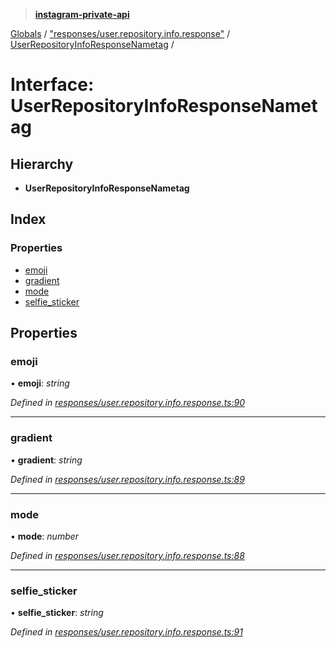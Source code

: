 > **[instagram-private-api](../README.md)**

[Globals](../README.md) / ["responses/user.repository.info.response"](../modules/_responses_user_repository_info_response_.md) / [UserRepositoryInfoResponseNametag](_responses_user_repository_info_response_.userrepositoryinforesponsenametag.md) /

# Interface: UserRepositoryInfoResponseNametag

## Hierarchy

* **UserRepositoryInfoResponseNametag**

## Index

### Properties

* [emoji](_responses_user_repository_info_response_.userrepositoryinforesponsenametag.md#emoji)
* [gradient](_responses_user_repository_info_response_.userrepositoryinforesponsenametag.md#gradient)
* [mode](_responses_user_repository_info_response_.userrepositoryinforesponsenametag.md#mode)
* [selfie_sticker](_responses_user_repository_info_response_.userrepositoryinforesponsenametag.md#selfie_sticker)

## Properties

###  emoji

• **emoji**: *string*

*Defined in [responses/user.repository.info.response.ts:90](https://github.com/dilame/instagram-private-api/blob/173bc62/src/responses/user.repository.info.response.ts#L90)*

___

###  gradient

• **gradient**: *string*

*Defined in [responses/user.repository.info.response.ts:89](https://github.com/dilame/instagram-private-api/blob/173bc62/src/responses/user.repository.info.response.ts#L89)*

___

###  mode

• **mode**: *number*

*Defined in [responses/user.repository.info.response.ts:88](https://github.com/dilame/instagram-private-api/blob/173bc62/src/responses/user.repository.info.response.ts#L88)*

___

###  selfie_sticker

• **selfie_sticker**: *string*

*Defined in [responses/user.repository.info.response.ts:91](https://github.com/dilame/instagram-private-api/blob/173bc62/src/responses/user.repository.info.response.ts#L91)*
